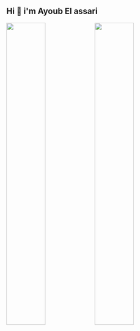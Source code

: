 ## Hi 👋 i'm Ayoub El assari

<!--
**ayoub-mansouri4/ayoub-elassari** is a ✨ _special_ ✨ repository because its `README.md` (this file) appears on your GitHub profile.

--!>
<img src="https://github-readme-stats.vercel.app/api?username=ayoub-elassari&theme=dark&show_icons=true" width="45%" />
<img src="https://github-readme-stats.vercel.app/api/top-langs/?username=ayoub-elassari&layout=compact" width="45%" />



